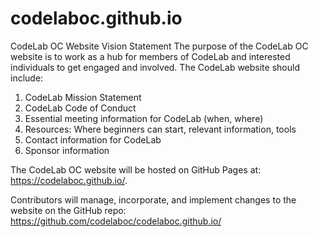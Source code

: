 # codelaboc.github.io

CodeLab OC Website Vision Statement
The purpose of the CodeLab OC website is to work as a hub for members of CodeLab and interested individuals to get engaged and involved. The CodeLab website should include:

1) CodeLab Mission Statement
2) CodeLab Code of Conduct
3) Essential meeting information for CodeLab (when, where)
4) Resources: Where beginners can start, relevant information, tools
5) Contact information for CodeLab
6) Sponsor information

The CodeLab OC website will be hosted on GitHub Pages at: https://codelaboc.github.io/.

Contributors will manage, incorporate, and implement changes to the website on the GitHub repo: https://github.com/codelaboc/codelaboc.github.io/
